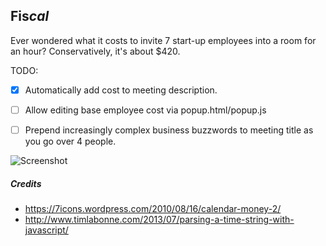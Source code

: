 ## Fis<i>cal</i>

Ever wondered what it costs to invite 7 start-up employees into a room for an hour? Conservatively, it's about $420.

TODO:
 - [x] Automatically add cost to meeting description.
 - [ ] Allow editing base employee cost via popup.html/popup.js
 - [ ] Prepend increasingly complex business buzzwords to meeting title as you go over 4 people.


![Screenshot](http://i.imgur.com/3WBSlLQ.png)

##### Credits
- https://7icons.wordpress.com/2010/08/16/calendar-money-2/
- http://www.timlabonne.com/2013/07/parsing-a-time-string-with-javascript/
